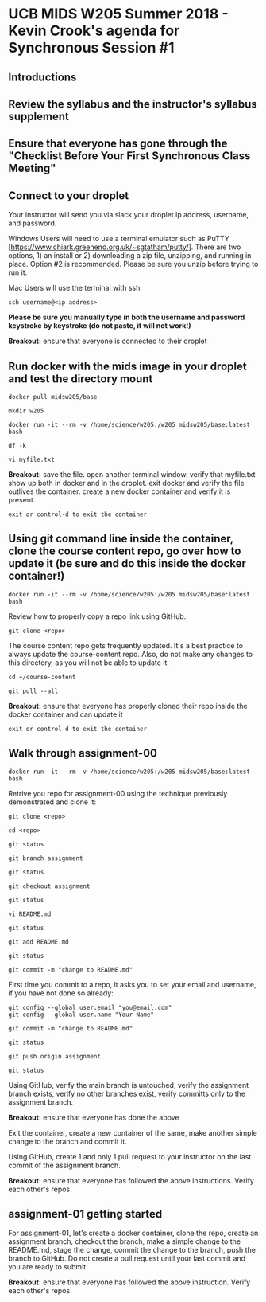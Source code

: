 # UCB MIDS W205 Summer 2018 - Kevin Crook's agenda for Synchronous Session #1

## Introductions

## Review the syllabus and the instructor's syllabus supplement

## Ensure that everyone has gone through the "Checklist Before Your First Synchronous Class Meeting"

## Connect to your droplet

Your instructor will send you via slack your droplet ip address, username, and password.

Windows Users will need to use a terminal emulator such as PuTTY [https://www.chiark.greenend.org.uk/~sgtatham/putty/]. There are two options, 1) an install or 2) downloading a zip file, unzipping, and running in place.  Option #2 is recommended.  Please be sure you unzip before trying to run it.

Mac Users will use the terminal with ssh
```
ssh username@<ip address>
```

**Please be sure you manually type in both the username and password keystroke by keystroke (do not paste, it will not work!)**

**Breakout:** ensure that everyone is connected to their droplet

##  Run docker with the mids image in your droplet and test the directory mount

```
docker pull midsw205/base
```

```
mkdir w205
```

```
docker run -it --rm -v /home/science/w205:/w205 midsw205/base:latest bash
```

```
df -k
```

```
vi myfile.txt
```

**Breakout:** save the file.  open another terminal window.  verify that myfile.txt show up both in docker and in the droplet.  exit docker and verify the file outlives the container.  create a new docker container and verify it is present.

```
exit or control-d to exit the container
```

## Using git command line inside the container, clone the course content repo, go over how to update it (be sure and do this inside the docker container!)

```
docker run -it --rm -v /home/science/w205:/w205 midsw205/base:latest bash
```

Review how to properly copy a repo link using GitHub. 
```
git clone <repo>
```

The course content repo gets frequently updated.  It's a best practice to always update the course-content repo.  Also, do not make any changes to this directory, as you will not be able to update it.
```
cd ~/course-content
```
```
git pull --all
```

**Breakout:** ensure that everyone has properly cloned their repo inside the docker container and can update it

```
exit or control-d to exit the container
```

## Walk through assignment-00

```
docker run -it --rm -v /home/science/w205:/w205 midsw205/base:latest bash
```

Retrive you repo for assignment-00 using the technique previously demonstrated and clone it: 
```
git clone <repo>
```

```
cd <repo>
```

```
git status
```

```
git branch assignment
```

```
git status
```

```
git checkout assignment
```

```
git status
```

```
vi README.md
```

```
git status
```

```
git add README.md
```

```
git status
```

```
git commit -m "change to README.md"
```

First time you commit to a repo, it asks you to set your email and username, if you have not done so already:
```
git config --global user.email "you@email.com"
git config --global user.name "Your Name"
```

```
git commit -m "change to README.md"
```

```
git status
```

```
git push origin assignment
```

```
git status
```

Using GitHub, verify the main branch is untouched, verify the assignment branch exists, verify no other branches exist, verify committs only to the assignment branch.

**Breakout:** ensure that everyone has done the above

Exit the container, create a new container of the same, make another simple change to the branch and commit it.

Using GitHub, create 1 and only 1 pull request to your instructor on the last commit of the assignment branch.

**Breakout:** ensure that everyone has followed the above instructions.  Verify each other's repos.


## assignment-01 getting started

For assignment-01, let's create a docker container, clone the repo, create an assignment branch, checkout the branch, make a simple change to the README.md, stage the change, commit the change to the branch, push the branch to GitHub.  Do not create a pull request until your last commit and you are ready to submit.

**Breakout:** ensure that everyone has followed the above instruction. Verify each other's repos.
